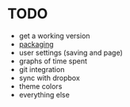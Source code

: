 # TODO
- get a working version
- [packaging](https://github.com/stephanepericat/toptal-electron-loki-demo)
- user settings (saving and page)
- graphs of time spent
- git integration
- sync with dropbox
- theme colors
- everything else

